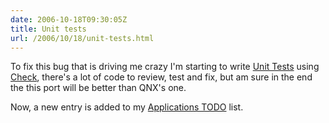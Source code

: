 ```yaml
---
date: 2006-10-18T09:30:05Z
title: Unit tests
url: /2006/10/18/unit-tests.html
---
```


<p>To fix this bug that is driving me crazy I'm starting to write <a href="http://en.wikipedia.org/wiki/Unit_testing">Unit Tests</a> using <a href="http://check.sourceforge.net">Check</a>, there's a lot of code to review, test and fix, but am sure in the end the this port will be better than QNX's one.</p>
<p>Now, a new entry is added to my <a href="index.php/applications-todo/">Applications TODO</a> list.</p>
